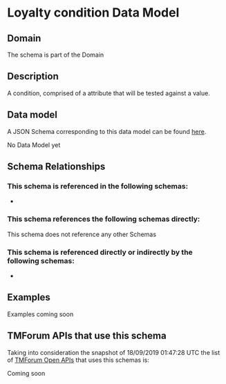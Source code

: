 # Loyalty condition Data Model

## Domain

The  schema is part of the  Domain

## Description

A condition, comprised of a attribute that will be tested against a value.

## Data model

A JSON Schema corresponding to this data model can be found
[here](https://github.com/tmforum-rand/schemas/blob/master/Product/LoyaltyCondition.schema.json).

No Data Model yet

## Schema Relationships

### This schema is referenced in the following schemas:

-

### This schema references the following schemas directly:

This schema does not reference any other Schemas

### This schema is referenced directly or indirectly by the following schemas:

-



## Examples

Examples coming soon

## TMForum APIs that use this schema

Taking into consideration the snapshot of 18/09/2019 01:47:28 UTC the list of [TMForum Open APIs](https://www.tmforum.org/open-apis/) that uses this schemas is:

Coming soon